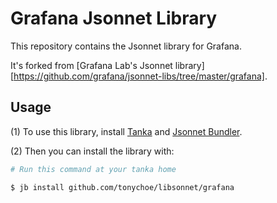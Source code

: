 # Grafana Jsonnet Library

This repository contains the Jsonnet library for Grafana.

It's forked from [Grafana Lab's Jsonnet library][https://github.com/grafana/jsonnet-libs/tree/master/grafana].

## Usage

(1) To use this library, install [Tanka](https://tanka.dev/) and [Jsonnet Bundler](https://tanka.dev/install#jsonnet-bundler).

(2) Then you can install the library with:

```bash
# Run this command at your tanka home

$ jb install github.com/tonychoe/libsonnet/grafana
```

